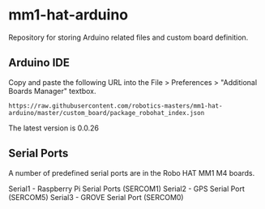 # mm1-hat-arduino
Repository for storing Arduino related files and custom board definition.


## Arduino IDE

Copy and paste the following URL into the File > Preferences > "Additional Boards Manager" textbox.

```
https://raw.githubusercontent.com/robotics-masters/mm1-hat-arduino/master/custom_board/package_robohat_index.json
```

The latest version is 0.0.26

## Serial Ports

A number of predefined serial ports are in the Robo HAT MM1 M4 boards.

Serial1 - Raspberry Pi Serial Ports (SERCOM1)
Serial2 - GPS Serial Port (SERCOM5)
Serial3 - GROVE Serial Port (SERCOM0)


